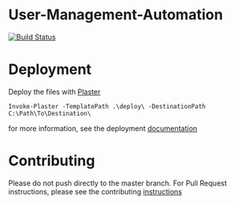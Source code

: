 ﻿# User-Management-Automation

[![Build Status](https://dev.azure.com/CrayonAS/AutomationEasy/_apis/build/status/PR%20Build)](https://dev.azure.com/CrayonAS/AutomationEasy/_build/latest?definitionId=4)

# Deployment
Deploy the files with [Plaster](https://github.com/PowerShell/Plaster)

```Invoke-Plaster -TemplatePath .\deploy\ -DestinationPath C:\Path\To\Destination\```

for more information, see the deployment [documentation](docs/deploy/deployment-with-plaster.md)

# Contributing
Please do not push directly to the master branch. For Pull Request instructions, please see the contributing [instructions](CONTRIBUTING.md)